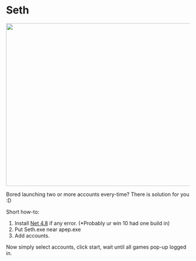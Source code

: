
# Seth
 <p align="left">
  <img width="792" height="445" src="https://i.imgur.com/Cla2glo.png">
</p>

Bored launching two or more accounts every-time?
There is solution for you :D

Short how-to:
1. Install [Net 4.8](https://dotnet.microsoft.com/en-us/download/dotnet-framework/net48) if any error. (*Probably ur win 10 had one build in)
2. Put Seth.exe near apep.exe
3. Add accounts.

Now simply select accounts, click start, wait until all games pop-up logged in.
